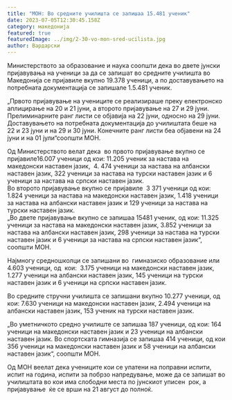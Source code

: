 ```yaml
---
title: "МОН: Во средните училишта се запишаа 15.481 ученик"
date: 2023-07-05T12:30:45.158Z
category: македонија
featured: true
featuredImage: ../img/2-30-vo-mon-sred-ucilista.jpg
author: Вардарски
---
```

<!--StartFragment-->

Министерството за образование и наука соопшти дека во двете јунски пријавувања на ученици за да се запишат во средните училишта во Македонија се пријавиле вкупно 19.378 ученици, а по доставувањето на потребната документација се запишале 1.5.481 ученик.

„Првото пријавување на учениците се реализираше преку електронско аплицирање на 20 и 21 јуни, а второто пријавување на 27 и 29 јуни. Прелиминарните ранг листи се објавија на 22 јуни, односно на 29 јуни. Доставувањето на потребната документација до училиштата беше на 22 и 23 јуни и на 29 и 30 јуни. Конечните ранг листи беа објавени на 24 јуни и на 01 јули“соопшти МОН.

Од Министерството велат дека  во првото пријавување вкупно се пријавиле16.007 ученици од кои: 11.205 ученик за настава на македонски наставен јазик,  4. 474 ученици за настава на албански наставен јазик, 322 ученици за настава на турски наставен јазик и 6 ученици за настава на српски наставен јазик.\
Во второто пријавување вкупно се пријавиле  3 371 ученици од кои: 1.824 ученици за настава на македонски наставен јазик, 1.418 ученици за настава на албански наставен јазик и 129 ученици за настава на турски наставен јазик.\
„Во двете пријавување вкупно се запишаа 15481 ученик, од кои: 11.325 ученици за настава на македонски наставен јазик, 3.852 ученици за настава на албански наставен јазик, 298 ученици за настава на турски наставен јазик и 6 ученици за настава на српски наставен јазик“, соопшти МОН.

Најмногу средношколци се запишани во  гимназиско образование или 4.603 ученици, од  кои:  3.175 ученици на македонски наставен јазик, 1.277 ученици на албански наставен јазик, 145 ученици на турски наставен јазик и 6 ученици на српски наставен јазик.

Во средните стручни училишта се запишани вкупно 10.277 ученици, од кои: 7.630 ученици на македонски наставен јазик, 2.494 ученици на албански наставен јазик, 153 ученик на турски наставен јазик.

„Во уметничкото средно училиште се запишаа 187 ученици, од кои: 164 ученици на македонски наставен јазик и 23 ученици на албански наставен јазик. Во спортската гимназија се запишаа 414 ученици, од кои 356 ученици на македонски наставен јазик и 58 ученици на албански наставен јазик“, соопшти МОН.

Од МОН веелат дека учениците кои се упатени на поправни испити, испит на година, испити за побрзо напредување, може да се запишат во училиштата во кои има слободни места по јунскиот уписен  рок, а пријавување  ќе се врши на 21 август до полноќ.

<!--EndFragment-->